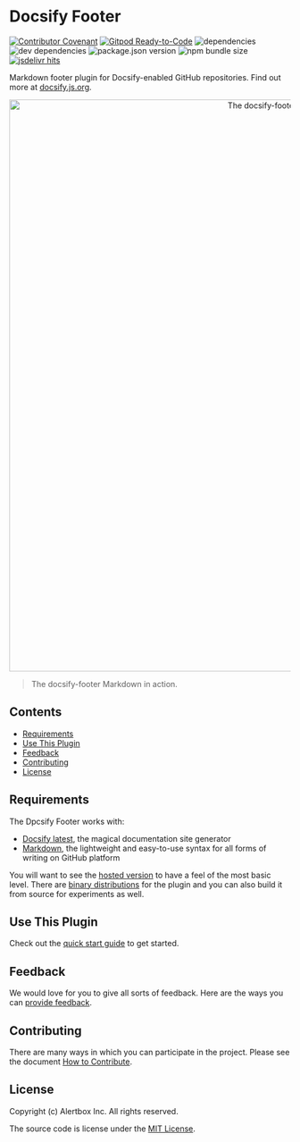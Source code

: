 # Docsify Footer

[![Contributor Covenant](https://img.shields.io/badge/Contributor%20Covenant-v1.4%20adopted-ff69b4.svg)](CODE_OF_CONDUCT.md)
[![Gitpod Ready-to-Code](https://img.shields.io/badge/Gitpod-Ready--to--Code-blue?logo=gitpod)](https://gitpod.io/#https://github.com/alertbox/docsify-footer)
![dependencies](https://img.shields.io/david/alertbox/docsify-footer)
![dev dependencies](https://img.shields.io/david/dev/alertbox/docsify-footer)
![package.json version](https://img.shields.io/github/package-json/v/alertbox/docsify-footer)
![npm bundle size](https://img.shields.io/bundlephobia/min/@alertbox/docsify-footer)
[![jsdelivr hits](https://data.jsdelivr.com/v1/package/npm/@alertbox/docsify-footer/badge)](https://www.jsdelivr.com/package/npm/@alertbox/docsify-footer)

Markdown footer plugin for Docsify-enabled GitHub repositories. Find out more at [docsify.js.org](https://docsify.js.org).

<p align="center">
  <img alt="The docsify-footer Markdown in action" src="https://user-images.githubusercontent.com/958227/84028138-d4a15280-a9ad-11ea-93d1-43ebace761b3.png" width="1024">
</p>

> The docsify-footer Markdown in action.

## Contents

- [Requirements](#requirements)
- [Use This Plugin](#use-this-plugin)
- [Feedback](#feedback)
- [Contributing](#contributing)
- [License](#license)

## Requirements

The Dpcsify Footer works with:

- [Docsify latest](https://docsify.js.org/#/cdn?id=latest-version), the magical documentation site generator
- [Markdown](https://guides.github.com/features/mastering-markdown/), the lightweight and easy-to-use syntax for all forms of writing on GitHub platform

You will want to see the [hosted version](https://alertbox.github.io/docsify-footer) to have a feel of the most basic level. There are [binary distributions](https://alertbox.github.io/docsify-footer/#/cdn) for the plugin and you can also build it from source for experiments as well.

## Use This Plugin

Check out the [quick start guide](https://alertbox.github.io/docsify-footer/#/quick-start) to get started.

## Feedback

We would love for you to give all sorts of feedback. Here are the ways you can [provide feedback](https://alertbox.github.io/#/?id=feedback).

## Contributing

There are many ways in which you can participate in the project. Please see the document [How to Contribute](CONTRIBUTING.md).

## License

Copyright (c) Alertbox Inc. All rights reserved.

The source code is license under the [MIT License](LICENSE).
